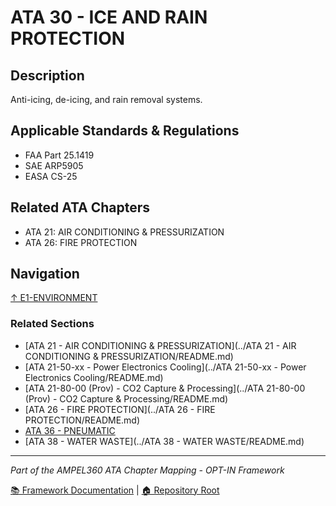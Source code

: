 # ATA 30 - ICE AND RAIN PROTECTION

## Description

Anti-icing, de-icing, and rain removal systems.

## Applicable Standards & Regulations

- FAA Part 25.1419
- SAE ARP5905
- EASA CS-25

## Related ATA Chapters

- ATA 21: AIR CONDITIONING & PRESSURIZATION
- ATA 26: FIRE PROTECTION

## Navigation

[↑ E1-ENVIRONMENT](../README.md)

### Related Sections

- [ATA 21 - AIR CONDITIONING & PRESSURIZATION](../ATA 21 - AIR CONDITIONING & PRESSURIZATION/README.md)
- [ATA 21-50-xx - Power Electronics Cooling](../ATA 21-50-xx - Power Electronics Cooling/README.md)
- [ATA 21-80-00 (Prov) - CO2 Capture & Processing](../ATA 21-80-00 (Prov) - CO2 Capture & Processing/README.md)
- [ATA 26 - FIRE PROTECTION](../ATA 26 - FIRE PROTECTION/README.md)
- [ATA 36 - PNEUMATIC](../../M-MECHANICS/ATA_36-PNEUMATIC/README.md)
- [ATA 38 - WATER WASTE](../ATA 38 - WATER WASTE/README.md)

---

*Part of the AMPEL360 ATA Chapter Mapping - OPT-IN Framework*

[📚 Framework Documentation](../../README.md) | [🏠 Repository Root](../../../README.md)
